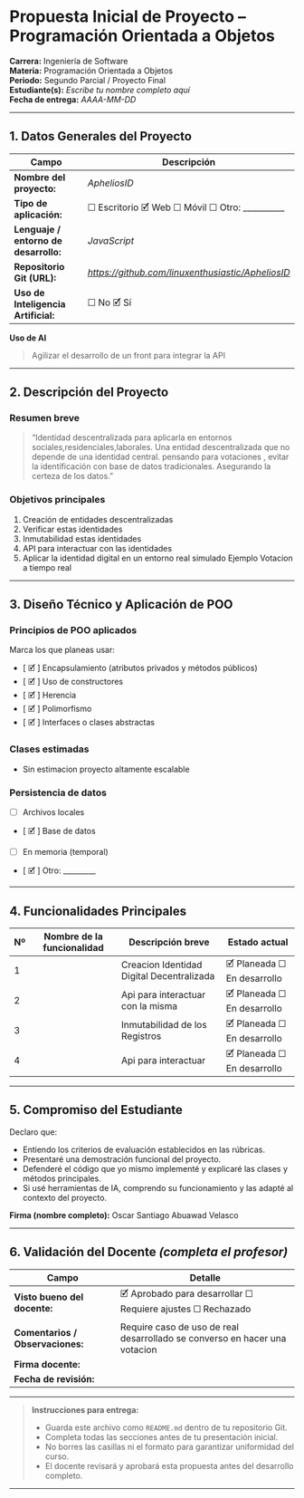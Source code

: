 # Propuesta Inicial de Proyecto – Programación Orientada a Objetos

**Carrera:** Ingeniería de Software  
**Materia:** Programación Orientada a Objetos  
**Periodo:** Segundo Parcial / Proyecto Final  
**Estudiante(s):** *Escribe tu nombre completo aquí*  
**Fecha de entrega:** *AAAA-MM-DD*  

---

## 1. Datos Generales del Proyecto

| Campo | Descripción |
|--------|-------------|
| **Nombre del proyecto:** | *ApheliosID* |
| **Tipo de aplicación:** | ☐ Escritorio 🗹 Web ☐ Móvil ☐ Otro: __________ |
| **Lenguaje / entorno de desarrollo:** | *JavaScript* |
| **Repositorio Git (URL):** | *https://github.com/linuxenthusiastic/ApheliosID* |
| **Uso de Inteligencia Artificial:** | ☐ No 🗹 Sí  |

**Uso de AI**  
> Agilizar el desarrollo de un front para integrar la API

---

## 2. Descripción del Proyecto

### Resumen breve
 
> “Identidad descentralizada para aplicarla en entornos sociales,residenciales,laborales.
Una entidad descentralizada que no depende de una identidad central. pensando para votaciones , evitar la identificación con base de datos tradicionales. Asegurando la certeza de los datos.”

### Objetivos principales
1. Creación de entidades descentralizadas
2. Verificar estas identidades
3. Inmutabilidad estas identidades
4. API para interactuar con las identidades
5.  Aplicar la identidad digital en un entorno real simulado Ejemplo Votacion a tiempo real
---

## 3. Diseño Técnico y Aplicación de POO

### Principios de POO aplicados
Marca los que planeas usar:
- [ 🗹 ] Encapsulamiento (atributos privados y métodos públicos)
- [ 🗹 ] Uso de constructores
- [ 🗹 ] Herencia
- [ 🗹 ] Polimorfismo
- [ 🗹 ] Interfaces o clases abstractas

### Clases estimadas
- Sin estimacion proyecto altamente escalable


### Persistencia de datos
- [  ] Archivos locales  
- [ 🗹 ] Base de datos  
- [ ] En memoria (temporal)  
- [ 🗹 ] Otro: _________

---

## 4. Funcionalidades Principales

| Nº | Nombre de la funcionalidad | Descripción breve | Estado actual |
|----|-----------------------------|-------------------|----------------|
| 1 | | Creacion Identidad Digital Decentralizada | 🗹 Planeada ☐ En desarrollo |
| 2 | | Api para interactuar con la misma | 🗹 Planeada ☐ En desarrollo |
| 3 | | Inmutabilidad de los Registros | 🗹 Planeada ☐ En desarrollo |
| 4 | | Api para interactuar | 🗹 Planeada ☐ En desarrollo |

---

## 5. Compromiso del Estudiante

Declaro que:
- Entiendo los criterios de evaluación establecidos en las rúbricas.
- Presentaré una demostración funcional del proyecto.
- Defenderé el código que yo mismo implementé y explicaré las clases y métodos principales.
- Si usé herramientas de IA, comprendo su funcionamiento y las adapté al contexto del proyecto.

**Firma (nombre completo):** Oscar Santiago Abuawad Velasco  

---

## 6. Validación del Docente *(completa el profesor)*

| Campo | Detalle |
|--------|---------|
| **Visto bueno del docente:** | 🗹 Aprobado para desarrollar ☐ Requiere ajustes ☐ Rechazado |
| **Comentarios / Observaciones:** | Require caso de uso de real desarrollado se converso en hacer una votacion |
| **Firma docente:** |  |
| **Fecha de revisión:** |  |

---

> **Instrucciones para entrega:**
> - Guarda este archivo como `README.md` dentro de tu repositorio Git.  
> - Completa todas las secciones antes de tu presentación inicial.  
> - No borres las casillas ni el formato para garantizar uniformidad del curso.  
> - El docente revisará y aprobará esta propuesta antes del desarrollo completo.

---
